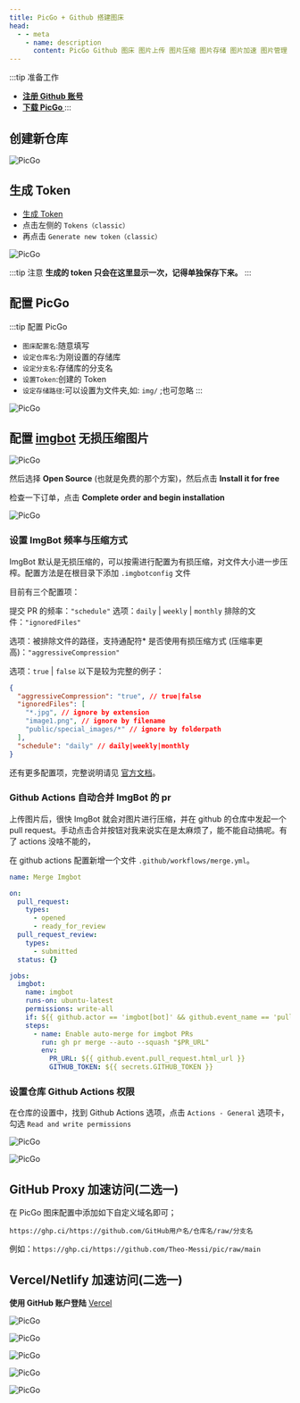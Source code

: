 ```yaml
---
title: PicGo + Github 搭建图床
head:
  - - meta
    - name: description
      content: PicGo Github 图床 图片上传 图片压缩 图片存储 图片加速 图片管理 图片上传工具 图片压缩工具 图片存储工具 图片加速工具 图片管理工具 图片上传工具 图片压缩工具 图片存储工具 图片加速工具 图片管理工具
---
```


:::tip 准备工作

- **[注册 Github 账号](https://github.com/)**
- **[下载 PicGo ](https://molunerfinn.com/PicGo/)**
  :::

## 创建新仓库

![PicGo](https://i.theojs.cn/docs/20230902143628.png '仓库必须是 `public` 的，否则存储的图片不能正常访问。')

## 生成 Token

- [生成 Token](https://github.com/settings/tokens)
- 点击左侧的 `Tokens（classic）`
- 再点击 `Generate new token（classic）`

![PicGo](https://i.theojs.cn/docs/20230902144325.png '填写`Note`，勾选`repo`，点击生成`Token`')

:::tip 注意
**生成的 token 只会在这里显示一次，记得单独保存下来。**
:::

## 配置 PicGo

:::tip 配置 PicGo

- `图床配置名`:随意填写
- `设定仓库名`:为刚设置的存储库
- `设定分支名`:存储库的分支名
- `设置Token`:创建的 Token
- `设定存储路径`:可以设置为文件夹,如: `img/` ;也可忽略
  :::

![PicGo](https://i.theojs.cn/docs/20230902150820.png '配置 PicGo')

## 配置 [imgbot](https://github.com/apps/imgbot) 无损压缩图片

![PicGo](https://i.theojs.cn/docs/20240102215655.png '配置 [imgbot](https://github.com/apps/imgbot) 无损压缩图片')

然后选择 **Open Source** (也就是免费的那个方案)，然后点击 **Install it for free**

检查一下订单，点击 **Complete order and begin installation**

![PicGo](https://i.theojs.cn/docs/20240102215814.png '确认一下 ImgBot 可以访问的仓库 (默认 All)，以及授予给 ImgBot 的权限，点击 **Install**')

### 设置 ImgBot 频率与压缩方式

ImgBot 默认是无损压缩的，可以按需进行配置为有损压缩，对文件大小进一步压榨。配置方法是在根目录下添加 `.imgbotconfig` 文件

目前有三个配置项：

提交 PR 的频率：`"schedule"`
选项：`daily` | `weekly` | `monthly`
排除的文件：`"ignoredFiles"`

选项：被排除文件的路径，支持通配符\*
是否使用有损压缩方式 (压缩率更高)：`"aggressiveCompression"`

选项：`true` | `false`
以下是较为完整的例子：

```json
{
  "aggressiveCompression": "true", // true|false
  "ignoredFiles": [
    "*.jpg", // ignore by extension
    "image1.png", // ignore by filename
    "public/special_images/*" // ignore by folderpath
  ],
  "schedule": "daily" // daily|weekly|monthly
}
```

还有更多配置项，完整说明请见 [官方文档](https://imgbot.net/docs/#configuration)。

### Github Actions 自动合并 ImgBot 的 pr

上传图片后，很快 ImgBot 就会对图片进行压缩，并在 github 的仓库中发起一个 pull request。手动点击合并按钮对我来说实在是太麻烦了，能不能自动搞呢。有了 actions 没啥不能的，

在 github actions 配置新增一个文件 `.github/workflows/merge.yml`。

```yaml
name: Merge Imgbot

on:
  pull_request:
    types:
      - opened
      - ready_for_review
  pull_request_review:
    types:
      - submitted
  status: {}

jobs:
  imgbot:
    name: imgbot
    runs-on: ubuntu-latest
    permissions: write-all
    if: ${{ github.actor == 'imgbot[bot]' && github.event_name == 'pull_request'}}
    steps:
      - name: Enable auto-merge for imgbot PRs
        run: gh pr merge --auto --squash "$PR_URL"
        env:
          PR_URL: ${{ github.event.pull_request.html_url }}
          GITHUB_TOKEN: ${{ secrets.GITHUB_TOKEN }}
```

### 设置仓库 Github Actions 权限

在仓库的设置中，找到 Github Actions 选项，点击 `Actions - General` 选项卡，勾选 `Read and write permissions`

![PicGo](https://i.theojs.cn/docs/20240102223146.png)

![PicGo](https://i.theojs.cn/docs/20240102223417.png '设置仓库 Github Actions 权限')

## GitHub Proxy 加速访问(二选一)

在 PicGo 图床配置中添加如下自定义域名即可；

`https://ghp.ci/https://github.com/GitHub用户名/仓库名/raw/分支名`

例如：`https://ghp.ci/https://github.com/Theo-Messi/pic/raw/main`

## Vercel/Netlify 加速访问(二选一)

**使用 GitHub 账户登陆** [Vercel](https://vercel.com/)

![PicGo](https://i.theojs.cn/docs/20240102212030.png '添加项目')

![PicGo](https://i.theojs.cn/docs/20240102212537.png '导入图床仓库')

![PicGo](https://i.theojs.cn/docs/20240102212624.png '部署项目')

![PicGo](https://i.theojs.cn/docs/20240102213512.png '配置自定义域名')

![PicGo](https://i.theojs.cn/docs/20240102214339.png '复制域名添加到picgo')
